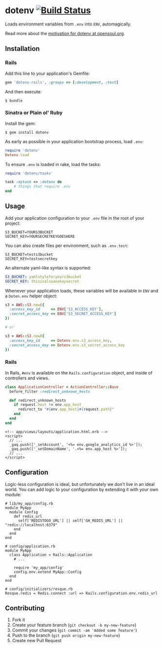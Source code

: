 # dotenv [![Build Status](https://secure.travis-ci.org/bkeepers/dotenv.png)](https://travis-ci.org/bkeepers/dotenv)

Loads environment variables from `.env` into `ENV`, automagically.

Read more about the [motivation for dotenv at opensoul.org](http://opensoul.org/blog/archives/2012/07/24/dotenv/).

## Installation

### Rails

Add this line to your application's Gemfile:

```ruby
gem 'dotenv-rails', :groups => [:development, :test]
```

And then execute:

    $ bundle

### Sinatra or Plain ol' Ruby

Install the gem:

    $ gem install dotenv

As early as possible in your application bootstrap process, load `.env`:

```ruby
require 'dotenv'
Dotenv.load
```

To ensure `.env` is loaded in rake, load the tasks:

```ruby
require 'dotenv/tasks'

task :mytask => :dotenv do
    # things that require .env
end
```

## Usage

Add your application configuration to your `.env` file in the root of
your project:

```shell
S3_BUCKET=YOURS3BUCKET
SECRET_KEY=YOURSECRETKEYGOESHERE
```

You can also create files per environment, such as `.env.test`:

```shell
S3_BUCKET=tests3bucket
SECRET_KEY=testsecretkey
```

An alternate yaml-like syntax is supported:

```yaml
S3_BUCKET: yamlstyleforyours3bucket
SECRET_KEY: thisisalsoanokaysecret
```

Whenever your application loads, these variables will be available in `ENV` and a `Doten.env` helper object:

```ruby
s3 = AWS::S3.new({
  :access_key_id     => ENV['S3_ACCESS_KEY'],
  :secret_access_key => ENV['S3_SECRET_ACCESS_KEY']
})

# or

s3 = AWS::S3.new({
  :access_key_id     => Dotenv.env.s3_access_key,
  :secret_access_key => Dotenv.env.s3_secret_access_key
})
```

### Rails

In Rails, `#env` is available on the `Rails.configuration` object, and inside of controllers and views.

```ruby
class ApplicationController < ActionController::Base
  before_filter :redirect_unknown_hosts

  def redirect_unknown_hosts
    if request.host != env.app_host
      redirect_to "#{env.app_host}#{request.path}"
    end
  end
end
```

```erb
<!-- app/views/layouts/application.html.erb -->
<script>
  // ...
  _gaq.push(['_setAccount', '<%= env.google_analytics_id %>']);
  _gaq.push(['_setDomainName', '.<%= env.app_host %>']);
  // ...
</script>
```

## Configuration

Logic-less configuration is ideal, but unfortunately we don't live in an ideal world. You can add logic to your configuration by extending it with your own module:

```
# lib/my_app/config.rb
module MyApp
  module Config
    def redis_url
      self['REDISTOGO_URL'] || self['GH_REDIS_URL'] || "redis://localhost:6379"
    end
  end
end

# config/application.rb
module MyApp
  class Application < Rails::Application
    # ...

    require 'my_app/config'
    config.env.extend MyApp::Config
  end
end

# config/initializers/resque.rb
Resque.redis = Redis.connect :url => Rails.configuration.env.redis_url
```

## Contributing

1. Fork it
2. Create your feature branch (`git checkout -b my-new-feature`)
3. Commit your changes (`git commit -am 'Added some feature'`)
4. Push to the branch (`git push origin my-new-feature`)
5. Create new Pull Request

